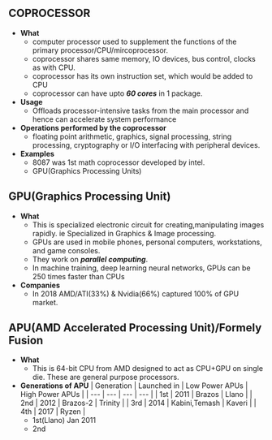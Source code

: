 ## COPROCESSOR
- **What**
	- computer processor used to supplement the functions of the primary processor/CPU/mircoprocessor.
	- coprocessor shares same memory, IO devices, bus control, clocks as with CPU.
	- coprocessor has its own instruction set, which would be added to CPU
	- coprocessor can have upto ***60 cores*** in 1 package.
- **Usage**
	- Offloads processor-intensive tasks from the main processor and hence can accelerate system performance
- **Operations performed by the coprocessor**
	- floating point arithmetic, graphics, signal processing, string processing, cryptography or I/O interfacing with peripheral devices.	
- **Examples**
	- 8087 was 1st math coprocessor developed by intel.
	- GPU(Graphics Processing Units)
	
## GPU(Graphics Processing Unit)
- **What**
	- This is specialized electronic circuit for creating,manipulating images rapidly. ie Specialized in Graphics & Image processing.
	- GPUs are used in mobile phones, personal computers, workstations, and game consoles.
	- They work on ***parallel computing***.
	-  In machine training, deep learning neural networks, GPUs can be 250 times faster than CPUs
- **Companies**
	- In 2018 AMD/ATI(33%) & Nvidia(66%) captured 100% of GPU market.
	
## APU(AMD Accelerated Processing Unit)/Formely Fusion
- **What**
	- This is 64-bit CPU from AMD designed to act as CPU+GPU on single die. These are general purpose processors.
- **Generations of APU**
| Generation | Launched in | Low Power APUs | High Power APUs |
| --- | --- | --- | --- |
| 1st | 2011 | Brazos | Llano |
| 2nd | 2012 | Brazos-2 | Trinity |
| 3rd | 2014 | Kabini,Temash | Kaveri |
| 4th | 2017 | Ryzen |
	- 1st(Llano) Jan 2011
	- 2nd
